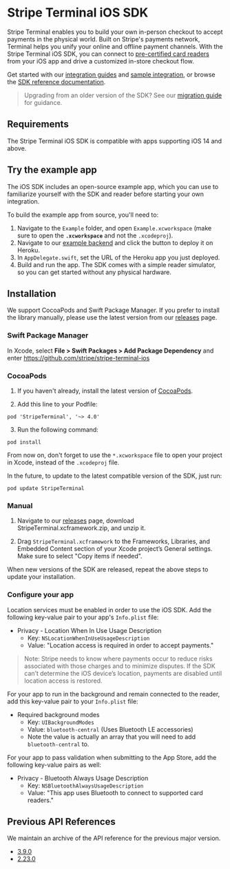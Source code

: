 # Stripe Terminal iOS SDK

Stripe Terminal enables you to build your own in-person checkout to accept payments in the physical world. Built on Stripe's payments network, Terminal helps you unify your online and offline payment channels. With the Stripe Terminal iOS SDK, you can connect to [pre-certified card readers](https://stripe.com/docs/terminal/designing-integration) from your iOS app and drive a customized in-store checkout flow.

Get started with our [integration guides](https://stripe.com/docs/terminal/sdk/ios) and [sample integration](https://stripe.com/docs/terminal/integration-builder), or browse the [SDK reference documentation](https://stripe.dev/stripe-terminal-ios/docs/index.html).

> Upgrading from an older version of the SDK? See our [migration guide](https://stripe.com/docs/terminal/sdk-migration-guide) for guidance.

## Requirements
The Stripe Terminal iOS SDK is compatible with apps supporting iOS 14 and above.

## Try the example app
The iOS SDK includes an open-source example app, which you can use to familiarize yourself with the SDK and reader before starting your own integration.

To build the example app from source, you'll need to:

1. Navigate to the `Example` folder, and open `Example.xcworkspace` (make sure to open the **`.xcworkspace`** and not the `.xcodeproj`).
2. Navigate to our [example backend](https://github.com/stripe/example-terminal-backend) and click the button to deploy it on Heroku.
3. In `AppDelegate.swift`, set the URL of the Heroku app you just deployed.
3. Build and run the app. The SDK comes with a simple reader simulator, so you can get started without any physical hardware.

## Installation
We support CocoaPods and Swift Package Manager. If you prefer to install the library manually, please use the latest version from our [releases](https://github.com/stripe/stripe-terminal-ios/releases) page.

### Swift Package Manager

In Xcode, select **File > Swift Packages > Add Package Dependency** and enter https://github.com/stripe/stripe-terminal-ios

### CocoaPods

1. If you haven't already, install the latest version of [CocoaPods](https://guides.cocoapods.org/using/getting-started.html).

2. Add this line to your Podfile:
```
pod 'StripeTerminal', '~> 4.0'
```

3. Run the following command:
```
pod install
```

From now on, don't forget to use the `*.xcworkspace` file to open your project in Xcode, instead of the `.xcodeproj` file.

In the future, to update to the latest compatible version of the SDK, just run:
```
pod update StripeTerminal
```

### Manual
1. Navigate to our [releases](https://github.com/stripe/stripe-terminal-ios/releases) page, download StripeTerminal.xcframework.zip, and unzip it.

2. Drag `StripeTerminal.xcframework` to the Frameworks, Libraries, and Embedded Content section of your Xcode project’s General settings. Make sure to select "Copy items if needed".

When new versions of the SDK are released, repeat the above steps to update your installation.

### Configure your app

Location services must be enabled in order to use the iOS SDK. Add the following key-value pair to your app's `Info.plist` file:

- Privacy - Location When In Use Usage Description
  - Key: `NSLocationWhenInUseUsageDescription`
  - Value: "Location access is required in order to accept payments."

> Note: Stripe needs to know where payments occur to reduce risks associated with those charges and to minimize disputes. If the SDK can’t determine the iOS device’s location, payments are disabled until location access is restored.

For your app to run in the background and remain connected to the reader, add this key-value pair to your `Info.plist` file:

- Required background modes
  - Key: `UIBackgroundModes`
  - Value: `bluetooth-central` (Uses Bluetooth LE accessories)
  - Note the value is actually an array that you will need to add `bluetooth-central` to.

For your app to pass validation when submitting to the App Store, add the following key-value pairs as well:

- Privacy - Bluetooth Always Usage Description
  - Key: `NSBluetoothAlwaysUsageDescription`
  - Value: "This app uses Bluetooth to connect to supported card readers."

## Previous API References

We maintain an archive of the API reference for the previous major version.

- [3.9.0](https://stripe.dev/stripe-terminal-ios/3.9.0/)
- [2.23.0](https://stripe.dev/stripe-terminal-ios/2.23.0/)

